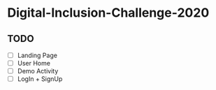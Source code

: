 # Digital-Inclusion-Challenge-2020
## TODO
- [ ] Landing Page
- [ ] User Home
- [ ] Demo Activity
- [ ] LogIn + SignUp
